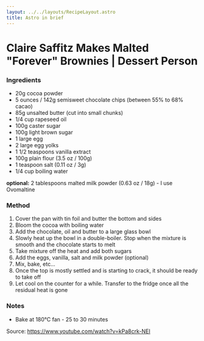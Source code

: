 ```yaml
---
layout: ../../layouts/RecipeLayout.astro
title: Astro in brief
---
```


# Claire Saffitz Makes Malted "Forever" Brownies | Dessert Person

### Ingredients

- 20g cocoa powder
- 5 ounces / 142g semisweet chocolate chips (between 55% to 68% cacao)
- 85g unsalted butter (cut into small chunks)
- 1/4 cup rapeseed oil
- 100g caster sugar
- 100g light brown sugar
- 1 large egg
- 2 large egg yolks
- 1 1/2 teaspoons vanilla extract
- 100g plain flour (3.5 oz / 100g)
- 1 teaspoon salt (0.11 oz / 3g)
- 1/4 cup boiling water

**optional:** 2 tablespoons malted milk powder (0.63 oz / 18g) - I use Ovomaltine

### Method

1. Cover the pan with tin foil and butter the bottom and sides
2. Bloom the cocoa with boiling water
3. Add the chocolate, oil and butter to a large glass bowl
4. Slowly heat up the bowl in a double-boiler. Stop when the mixture is smooth and the chocolate starts to melt
5. Take mixture off the heat and add both sugars
6. Add the eggs, vanilla, salt and milk powder (optional)
7. Mix, bake, etc...
8. Once the top is mostly settled and is starting to crack, it should be ready to take off
9. Let cool on the counter for a while. Transfer to the fridge once all the residual heat is gone

### Notes

- Bake at 180°C fan - 25 to 30 minutes

Source: https://www.youtube.com/watch?v=kPa8crk-NEI